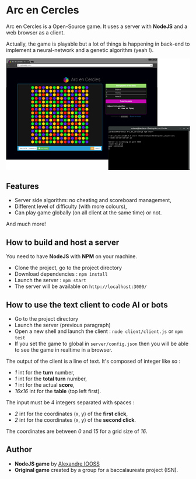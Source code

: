 # Arc en Cercles

Arc en Cercles is a Open-Source game. It uses a server with **NodeJS** and a web browser as a client.

Actually, the game is playable but a lot of things is happening in back-end to implement a neural-network and a genetic algorithm (yeah !).

![alt tag](https://raw.githubusercontent.com/erdnaxe/Arc_en_Cercles/master/docs/demo.png)

## Features

* Server side algorithm: no cheating and scoreboard management,
* Different level of difficulty (with more colours),
* Can play game globally (on all client at the same time) or not.

And much more!

## How to build and host a server

You need to have **NodeJS** with **NPM** on your machine.

* Clone the project, go to the project directory
* Download dependencies : `npm install`
* Launch the server : `npm start`
* The server will be available on `http://localhost:3000/`

## How to use the text client to code AI or bots

* Go to the project directory
* Launch the server (previous paragraph)
* Open a new shell and launch the client : `node client/client.js` or `npm test`
* If you set the game to global in `server/config.json` then you will be able to see the game in realtime in a browser.

The output of the client is a line of text. It's composed of integer like so :
* *1* int for the **turn** number,
* *1* int for the **total turn** number,
* *1* int for the actual **score**,
* *16x16* int for the **table** (top left first).

The input must be 4 integers separated with spaces :
* *2* int for the coordinates (x, y) of the **first click**,
* *2* int for the coordinates (x, y) of the **second click**.

The coordinates are between *0* and *15* for a grid size of *16*.

## Author

* **NodeJS game** by [Alexandre IOOSS](https://github.com/erdnaxe)
* **Original game** created by a group for a baccalaureate project (ISN).

